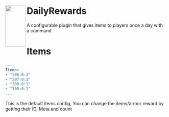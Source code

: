<h1>DailyRewards<img src="https://raw.githubusercontent.com/CortexPE/DailyRewards/logo.png" height="128" width="64" align="left"></img></h1>

A configurable plugin that gives items to players once a day with a command

# Items

```yaml
---
Items:
- "306:0:1"
- "307:0:1"
- "308:0:1"
- "309:0:1"
...
```

This is the default items config, You can change the items/armor reward by getting their ID, Meta and count
